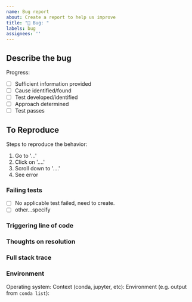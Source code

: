 ```yaml
---
name: Bug report
about: Create a report to help us improve
title: "🐛 Bug: "
labels: bug
assignees: ''
---
```


## Describe the bug
<!--A clear and concise description of what the bug is or the error code you got. e.g. 
```python 
KeyError: 'Passing list-likes to .loc or [] with any missing labels is no longer supported, see https://pandas.pydata.org/pandas-docs/stable/user_guide/indexing.html#deprecate-loc-reindex-listlike'
```
-->

Progress:

- [ ] Sufficient information provided
- [ ] Cause identified/found
- [ ] Test developed/identified 
- [ ] Approach determined 
- [ ] Test passes

## To Reproduce
Steps to reproduce the behavior:
1. Go to '...'
2. Click on '....'
3. Scroll down to '....'
4. See error

### Failing tests
- [ ] No applicable test failed, need to create.
- [ ] other...specify

### Triggering line of code

### Thoughts on resolution

### Full stack trace

### Environment

Operating system:
Context (conda, jupyter, etc):
Environment (e.g. output from `conda list`):
